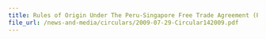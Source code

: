 ```yaml
---
title: Rules of Origin Under The Peru-Singapore Free Trade Agreement (PeSFTA)
file_url: /news-and-media/circulars/2009-07-29-Circular142009.pdf
---
```

